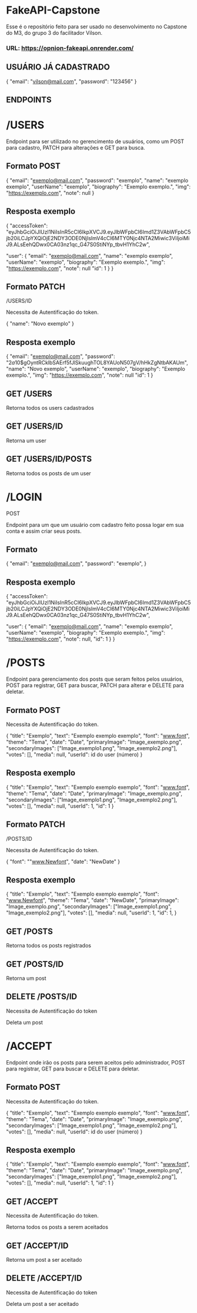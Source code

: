 # FakeAPI-Capstone

Esse é o repositório feito para ser usado no desenvolvimento no Capstone do M3, do grupo 3 do facilitador Vilson.

### URL: https://opnion-fakeapi.onrender.com/

## USUÁRIO JÁ CADASTRADO

{
"email": "vilson@mail.com",
"password": "123456"
}

## ENDPOINTS

# /USERS

Endpoint para ser utilizado no gerencimento de usuários, como um POST para cadastro, PATCH para alterações e GET para busca.

## Formato POST

{
"email": "exemplo@mail.com",
"password": "exemplo",
"name": "exemplo exemplo",
"userName": "exemplo",
"biography": "Exemplo exemplo.",
"img": "https://exemplo.com",
"note": null
}

## Resposta exemplo

{
"accessToken": "eyJhbGciOiJIUzI1NiIsInR5cCI6IkpXVCJ9.eyJlbWFpbCI6Imd1Z3VAbWFpbC5jb20iLCJpYXQiOjE2NDY3ODE0NjIsImV4cCI6MTY0Njc4NTA2Miwic3ViIjoiMiJ9.ALsEehQDwx0CA03nz1qc_G47S0StiNYp_tbvH1YhC2w",

"user": {
"email": "exemplo@mail.com",
"name": "exemplo exemplo",
"userName": "exemplo",
"biography": "Exemplo exemplo.",
"img": "https://exemplo.com",
"note": null
"id": 1
}
}

## Formato PATCH

/USERS/ID

Necessita de Autentificação do token.

{
"name": "Novo exemplo"
}

## Resposta exemplo

{
"email": "exemplo@mail.com",
"password": "$2a$10$gOyntRCklbSAErf5fJlSkuughTOL8YAUoN507gV/hHkZgNtbAKAUm",
"name": "Novo exemplo",
"userName": "exemplo",
"biography": "Exemplo exemplo.",
"img": "https://exemplo.com",
"note": null
"id": 1
}

## GET /USERS

Retorna todos os users cadastrados

## GET /USERS/ID

Retorna um user

## GET /USERS/ID/POSTS

Retorna todos os posts de um user

# /LOGIN

POST

Endpoint para um que um usuário com cadastro feito possa logar em sua conta e assim criar seus posts.

## Formato

{
"email": "exemplo@mail.com",
"password": "exemplo",
}

## Resposta exemplo

{
"accessToken": "eyJhbGciOiJIUzI1NiIsInR5cCI6IkpXVCJ9.eyJlbWFpbCI6Imd1Z3VAbWFpbC5jb20iLCJpYXQiOjE2NDY3ODE0NjIsImV4cCI6MTY0Njc4NTA2Miwic3ViIjoiMiJ9.ALsEehQDwx0CA03nz1qc_G47S0StiNYp_tbvH1YhC2w",

"user": {
"email": "exemplo@mail.com",
"name": "exemplo exemplo",
"userName": "exemplo",
"biography": "Exemplo exemplo.",
"img": "https://exemplo.com",
"note": null,
"id": 1
}
}

# /POSTS

Endpoint para gerenciamento dos posts que seram feitos pelos usuários, POST para registrar, GET para buscar, PATCH para alterar e DELETE para deletar.

## Formato POST

Necessita de Autentificação do token.

{
"title": "Exemplo",
"text": "Exemplo exemplo exemplo",
"font": "www.font",
"theme": "Tema",
"date": "Date",
"primaryImage": "Image_exemplo.png",
"secondaryImages": ["Image_exemplo1.png", "Image_exemplo2.png"],
"votes": [],
"media": null,
"userId": id do user (número)
}

## Resposta exemplo

{
"title": "Exemplo",
"text": "Exemplo exemplo exemplo",
"font": "www.font",
"theme": "Tema",
"date": "Date",
"primaryImage": "Image_exemplo.png",
"secondaryImages": ["Image_exemplo1.png", "Image_exemplo2.png"],
"votes": [],
"media": null,
"userId": 1,
"id": 1
}

## Formato PATCH

/POSTS/ID

Necessita de Autentificação do token.

{
"font": ""www.Newfont",
"date": "NewDate"
}

## Resposta exemplo

{
"title": "Exemplo",
"text": "Exemplo exemplo exemplo",
"font": "www.Newfont",
"theme": "Tema",
"date": "NewDate",
"primaryImage": "Image_exemplo.png",
"secondaryImages": ["Image_exemplo1.png", "Image_exemplo2.png"],
"votes": [],
"media": null,
"userId": 1,
"id": 1,
}

## GET /POSTS

Retorna todos os posts registrados

## GET /POSTS/ID

Retorna um post

## DELETE /POSTS/ID

Necessita de Autentificação do token

Deleta um post

# /ACCEPT

Endpoint onde irão os posts para serem aceitos pelo administrador, POST para registrar, GET para buscar e DELETE para deletar.

## Formato POST

Necessita de Autentificação do token.

{
"title": "Exemplo",
"text": "Exemplo exemplo exemplo",
"font": "www.font",
"theme": "Tema",
"date": "Date",
"primaryImage": "Image_exemplo.png",
"secondaryImages": ["Image_exemplo1.png", "Image_exemplo2.png"],
"votes": [],
"media": null,
"userId": id do user (número)
}

## Resposta exemplo

{
"title": "Exemplo",
"text": "Exemplo exemplo exemplo",
"font": "www.font",
"theme": "Tema",
"date": "Date",
"primaryImage": "Image_exemplo.png",
"secondaryImages": ["Image_exemplo1.png", "Image_exemplo2.png"],
"votes": [],
"media": null,
"userId": 1,
"id": 1
}

## GET /ACCEPT

Necessita de Autentificação do token.

Retorna todos os posts a serem aceitados

## GET /ACCEPT/ID

Retorna um post a ser aceitado

## DELETE /ACCEPT/ID

Necessita de Autentificação do token

Deleta um post a ser aceitado

